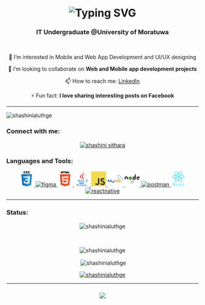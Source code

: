 <h1 align="center">
  <img src="https://readme-typing-svg.herokuapp.com/?font=Righteous&size=35&center=true&vCenter=true&width=500&height=70&duration=4000&lines=Hi!+👋+I'm+Shashini+Aluthge!;" alt="Typing SVG" />
</h1>


<h3 align="center">IT Undergraduate @University of Moratuwa</h3>

<br/>


  <div align="center" >
    <p>👀 I’m interested in Mobile and Web App Development and UI/UX designing</p>
    <p>👯 I’m looking to collaborate on <strong>Web and Mobile app development projects</strong></p>
    <p>📫 How to reach me: <a href="https://www.linkedin.com/in/shashini-sithara-64545b30b/">LinkedIn</a></p>
    <p>⚡ Fun fact: <strong>I love sharing interesting posts on Facebook</strong></p>
  </div>
<!--   <div align="center" >
  <img width="400" height="300" src="https://tenor.com/view/coding-girl-gif-2332171326726785246.gif" alt="Coding Girl GIF">
</div> -->


<hr/>


<p align="left"> <img src="https://komarev.com/ghpvc/?username=shashinialuthge&label=Profile%20views&color=0e75b6&style=flat" alt="shashinialuthge" /> </p>


<h3 align="left">Connect with me:</h3>
<p align="center">
<a href="https://www.linkedin.com/in/shashini-sithara-64545b30b/" target="blank"><img align="center" src="https://raw.githubusercontent.com/rahuldkjain/github-profile-readme-generator/master/src/images/icons/Social/linked-in-alt.svg" alt="shashini sithara" height="30" width="40" /></a>
</p>

<h3 align="left">Languages and Tools:</h3>
<p align="center"> <a href="https://www.w3schools.com/css/" target="_blank" rel="noreferrer"> <img src="https://raw.githubusercontent.com/devicons/devicon/master/icons/css3/css3-original-wordmark.svg" alt="css3" width="40" height="40"/> </a> <a href="https://www.figma.com/" target="_blank" rel="noreferrer"> <img src="https://www.vectorlogo.zone/logos/figma/figma-icon.svg" alt="figma" width="40" height="40"/> </a> <a href="https://www.w3.org/html/" target="_blank" rel="noreferrer"> <img src="https://raw.githubusercontent.com/devicons/devicon/master/icons/html5/html5-original-wordmark.svg" alt="html5" width="40" height="40"/> </a> <a href="https://www.java.com" target="_blank" rel="noreferrer"> <img src="https://raw.githubusercontent.com/devicons/devicon/master/icons/java/java-original.svg" alt="java" width="40" height="40"/> </a> <a href="https://developer.mozilla.org/en-US/docs/Web/JavaScript" target="_blank" rel="noreferrer"> <img src="https://raw.githubusercontent.com/devicons/devicon/master/icons/javascript/javascript-original.svg" alt="javascript" width="40" height="40"/> </a> <a href="https://www.mysql.com/" target="_blank" rel="noreferrer"> <img src="https://raw.githubusercontent.com/devicons/devicon/master/icons/mysql/mysql-original-wordmark.svg" alt="mysql" width="40" height="40"/> </a> <a href="https://nodejs.org" target="_blank" rel="noreferrer"> <img src="https://raw.githubusercontent.com/devicons/devicon/master/icons/nodejs/nodejs-original-wordmark.svg" alt="nodejs" width="40" height="40"/> </a> <a href="https://postman.com" target="_blank" rel="noreferrer"> <img src="https://www.vectorlogo.zone/logos/getpostman/getpostman-icon.svg" alt="postman" width="40" height="40"/> </a> <a href="https://reactjs.org/" target="_blank" rel="noreferrer"> <img src="https://raw.githubusercontent.com/devicons/devicon/master/icons/react/react-original-wordmark.svg" alt="react" width="40" height="40"/> </a> <a href="https://reactnative.dev/" target="_blank" rel="noreferrer"> <img src="https://reactnative.dev/img/header_logo.svg" alt="reactnative" width="40" height="40"/> </a> </p>

<hr/>
<h3 align="left">Status:</h3>
<p align="center"><img align="center" src="https://github-readme-streak-stats.herokuapp.com/?user=shashinialuthge&" alt="shashinialuthge" /></p>
<br/>
<p align="center"><img align="center" src="https://github-readme-stats.vercel.app/api/top-langs?username=shashinialuthge&show_icons=true&locale=en&layout=compact" alt="shashinialuthge" /></p>

<p align="center">&nbsp;<img align="center" src="https://github-readme-stats.vercel.app/api?username=shashinialuthge&show_icons=true&locale=en" alt="shashinialuthge" /></p>

<p align="center"> <a href="https://github.com/ryo-ma/github-profile-trophy"><img src="https://github-profile-trophy.vercel.app/?username=shashinialuthge" alt="shashinialuthge" /></a> </p>

<hr/>

<h3 align="center">
    <img src="https://readme-typing-svg.herokuapp.com/?font=Righteous&size=25&center=true&vCenter=true&width=500&height=70&duration=4000&lines=Thanks+for+visiting!+✌️;+Shoot+me+a+message+on+Linkedin!">
</h3

